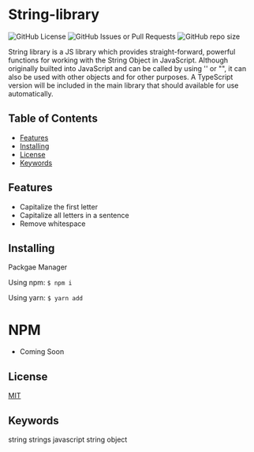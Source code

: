 # String-library
![GitHub License](https://img.shields.io/badge/license-MIT-blue)
![GitHub Issues or Pull Requests](https://img.shields.io/github/issues/el634dev/string-library)
![GitHub repo size](https://img.shields.io/github/repo-size/el634dev/string-library)

String library is a JS library which provides straight-forward, powerful functions for working with the String Object in JavaScript. Although originally builted into JavaScript and can be called by using '' or "", it can also be used with other objects and for other purposes. A TypeScript version will be included in the main library that should available for use automatically.

<!-- Table of Contents -->
## Table of Contents
* [Features](#features)
* [Installing](#installing)
* [License](#license)
* [Keywords](#keywords)

## Features
- Capitalize the first letter
- Capitalize all letters in a sentence
- Remove whitespace

## Installing
Packgae Manager

Using npm:
`$ npm i`

Using yarn:
`$ yarn add`

# NPM 
- Coming Soon
<!-- [NPM Page](https://www.npmjs.com/package/@evacuatesw/date-library) -->

## License
[MIT](https://github.com/el634dev/string-library/blob/main/LICENSE.txt)

## Keywords
string strings javascript string object
